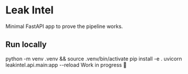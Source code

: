 # Leak Intel
Minimal FastAPI app to prove the pipeline works.

## Run locally
python -m venv .venv && source .venv/bin/activate
pip install -e .
uvicorn leakintel.api.main:app --reload
Work in progress 🚀